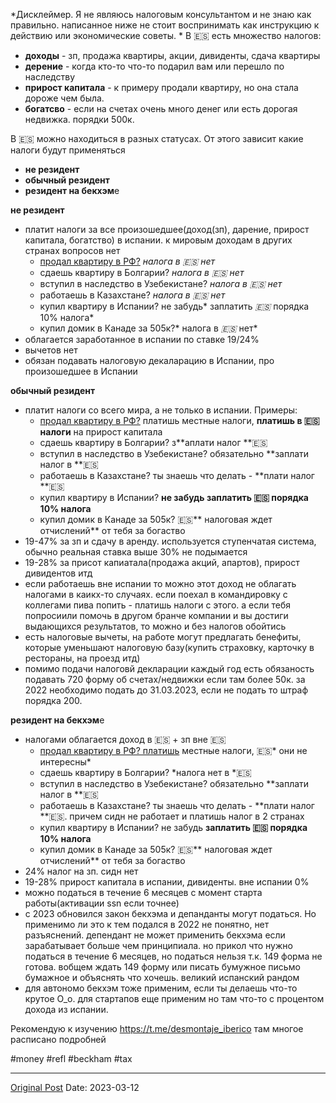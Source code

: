 *Дисклеймер. Я не являюсь налоговым консультантом и не знаю как правильно. написанное ниже не стоит воспринимать как инструкцию к действию или экономические советы.
*
В 🇪🇸 есть множество налогов:
* **доходы** - зп, продажа квартиры, акции, дивиденты, сдача квартиры
* **дерение** - когда кто-то что-то подарил вам или перешло по наследству
* **прирост капитала** - к примеру продали квартиру, но она стала дороже чем была.
* **богатсво** - если на счетах очень много денег или есть дорогая недвижка. порядки 500к.

В 🇪🇸 можно находиться в разных статусах. От этого зависит какие налоги будут применяться 
* **не резидент**
* **обычный резидент**
* **резидент на бекхэм**е

**не резидент**
- платит налоги за все произошедшее(доход(зп), дарение, прирост капитала, богатство) в испании. к мировым доходам в других странах вопросов нет
  * [продал квартиру в РФ?](955.md) *налога в *🇪🇸* нет*
  * сдаешь квартиру в Болгарии? *налога в *🇪🇸* нет*
  * вступил в наследство в Узебекистане? *налога в *🇪🇸* нет*
  * работаешь в Казахстане? *налога в *🇪🇸* нет*
  * купил квартиру в Испании? не забудь* заплатить *🇪🇸* порядка 10% налога*
  * купил домик в Канаде за 505к?* налога в *🇪🇸* нет*
- облагается заработанное в испании по ставке 19/24%
- вычетов нет
- обязан подавать налоговую декаларацию в Испании, про произошедшее в Испании

**обычный резидент**
- платит налоги со всего мира, а не только в испании. Примеры:
  * [продал квартиру в РФ?](955.md) платишь местные налоги, **платишь в **🇪🇸** налоги** на прирост капитала
  * сдаешь квартиру в Болгарии? з**аплати налог **🇪🇸
  * вступил в наследство в Узебекистане? обязательно **заплати налог в **🇪🇸
  * работаешь в Казахстане? ты знаешь что делать - **плати налог **🇪🇸
  * купил квартиру в Испании? **не забудь заплатить **🇪🇸** порядка 10% налога**
  * купил домик в Канаде за 505к? 🇪🇸** налоговая ждет отчислений** от тебя за богаство
- 19-47% за зп и сдачу в аренду. используется ступенчатая система, обычно реальная ставка выше 30% не подымается
- 19-28% за присот капиатала(продажа акций, апартов), прирост дивидентов итд
- если работаешь вне испании то можно этот доход не облагать налогами в каикх-то случаях. если поехал в командировку с коллегами пива попить - платишь налоги с этого. а если тебя попросиили помочь в другом бранче компании и вы достиги выдающихся результатов, то можно и без налогов обойтись
- есть налоговые вычеты, на работе могут предлагать бенефиты, которые уменьшают налоговую базу(купить страховку, карточку в рестораны, на проезд итд)
- помимо подачи налоговй декларации каждый год есть обязаность подавать 720 форму об счетах/недвижки если там более 50к. за 2022 необходимо подать до 31.03.2023, если не подать то штраф порядка 200.

**резидент на бекхэм**е
- налогами облагается доход в 🇪🇸 + зп вне 🇪🇸
  * [продал квартиру в РФ? платишь](955.md) местные налоги, 🇪🇸* они не интересны*
  * сдаешь квартиру в Болгарии? *налога нет в *🇪🇸
  * вступил в наследство в Узебекистане? обязательно **заплати налог в **🇪🇸
  * работаешь в Казахстане? ты знаешь что делать - **плати налог **🇪🇸. причем сидн не работает и платишь налог в 2 странах
  * купил квартиру в Испании? не забудь **заплатить **🇪🇸** порядка 10% налога**
  * купил домик в Канаде за 505к? 🇪🇸** налоговая ждет отчислений** от тебя за богаство
- 24% налог на зп. сидн нет 
- 19-28% прирост капитала в испании, дивиденты. вне испании 0%
- можно податься в течение 6 месяцев с момент старта работы(активации ssn если точнее)
- с 2023 обновился закон бекхэма и депанданты могут податься. Но применимо ли это к тем подался в 2022 не понятно, нет разъяснений. депендант не может применить бекхэма если зарабатывает больше чем принципиала. но прикол что нужно податься в течение 6 месяцев, но податься нельзя т.к. 149 форма не готова. вобщем ждать 149 форму или писать бумужное письмо бумажное и объяснять что хочешь. великий испанский рандом
- для автономо бекхэм тоже применим, если ты делаешь что-то крутое О_о. для стартапов еще применим но там что-то с процентом дохода из испании.

Рекомендую к изучению https://t.me/desmontaje_iberico там многое расписано подробней

#money #refl #beckham #tax

---
[Original Post](https://t.me/lev2tarragona/999)
Date: 2023-03-12
